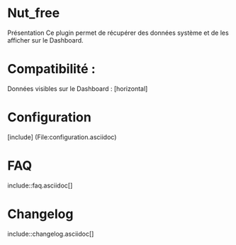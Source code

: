  Nut_free
 ===

Présentation
Ce plugin permet de récupérer des données système et de les afficher sur le Dashboard.


Compatibilité :
===

Données visibles sur le Dashboard :
[horizontal]


Configuration
===

[include] (File:configuration.asciidoc)


FAQ
===

include::faq.asciidoc[]


Changelog
===

include::changelog.asciidoc[]

